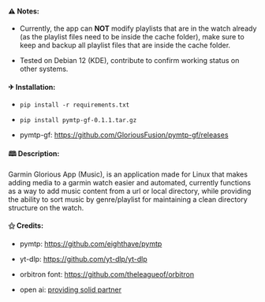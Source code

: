 
#### ⚠ Notes:
- Currently, the app can **NOT** modify playlists that are in the watch already (as the playlist files need to be inside the cache folder), make sure to keep and backup all playlist files that are inside the cache folder.

- Tested on Debian 12 (KDE), contribute to confirm working status on other systems.

#### ✈︎ Installation:
- `pip install -r requirements.txt`

- `pip install pymtp-gf-0.1.1.tar.gz`
- pymtp-gf: https://github.com/GloriousFusion/pymtp-gf/releases

#### 🕮 Description:
Garmin Glorious App (Music), is an application made for Linux that makes adding media to a garmin watch easier and automated, currently functions as a way to add music content from a url or local directory, while providing the ability to sort music by genre/playlist for maintaining a clean directory structure on the watch.

#### ⚝ Credits:
- pymtp: https://github.com/eighthave/pymtp

- yt-dlp: https://github.com/yt-dlp/yt-dlp

- orbitron font: https://github.com/theleagueof/orbitron

- open ai: [providing solid partner](https://openai.com/)
